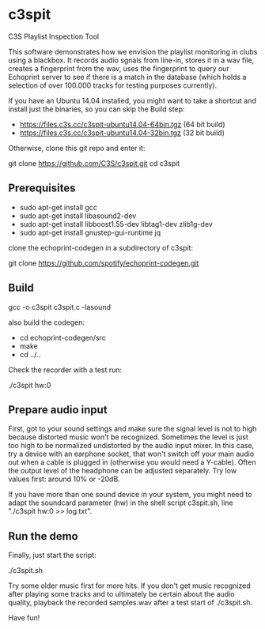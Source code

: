 # c3spit
C3S Playlist Inspection Tool

This software demonstrates how we envision the playlist monitoring in clubs using a blackbox. It records audio sgnals from line-in, stores it in a wav file, creates a fingerprint from the wav, uses the fingerprint to query our Echoprint server to see if there is a match in the database (which holds a selection of over 100.000 tracks for testing purposes currently).

If you have an Ubuntu 14.04 installed, you might want to take a shortcut and install just the binaries, so you can skip the Build step:

* https://files.c3s.cc/c3spit-ubuntu14.04-64bin.tgz (64 bit build)
* https://files.c3s.cc/c3spit-ubuntu14.04-32bin.tgz (32 bit build)

Otherwise, clone this git repo and enter it:

git clone https://github.com/C3S/c3spit.git
cd c3spit

## Prerequisites

* sudo apt-get install gcc
* sudo apt-get install libasound2-dev 
* sudo apt-get install libboost1.55-dev libtag1-dev zlib1g-dev
* sudo apt-get install gnustep-gui-runtime jq

clone the echoprint-codegen in a subdirectory of c3spit:

git clone https://github.com/spotify/echoprint-codegen.git

## Build 

gcc -o c3spit c3spit.c -lasound

also build the codegen:

* cd echoprint-codegen/src
* make
* cd ../..

Check the recorder with a test run:

./c3spit hw:0

## Prepare audio input

First, got to your sound settings and make sure the signal level is not to high because distorted music won't be recognized. Sometimes the level is just too high to be normalized undistorted by the audio input mixer. In this case, try a device with an earphone socket, that won't switch off your main audio out when a cable is plugged in (otherwise you would need a Y-cable). Often the output level of the headphone can be adjusted separately. Try low values first: around 10% or -20dB.

If you have more than one sound device in your system, you might need to adapt the soundcard parameter (hw) in the shell script c3spit.sh, line "./c3spit hw:0 >> log.txt". 

## Run the demo

Finally, just start the script:

./c3spit.sh

Try some older music first for more hits. If you don't get music recognized after playing some tracks and to ultimately be certain about the audio quality, playback the recorded samples.wav after a test start of ./c3spit.sh. 

Have fun!
